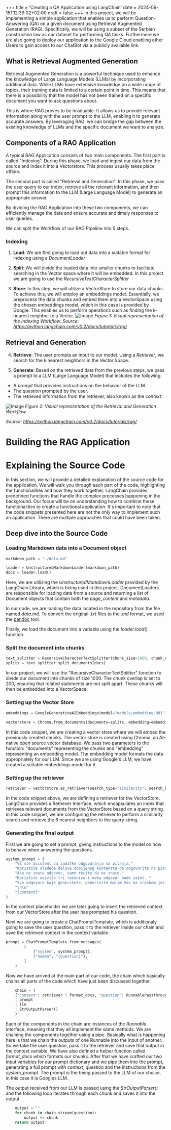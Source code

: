 +++
title = 'Creating a QA Application using LangChain'
date = 2024-06-15T12:39:02+02:00
draft = false
+++
In this project, we will be implementing a simple application that enables us to perform Question-Answering (QA) on a given document using Retrieval Augmented Generation (RAG). Specifically, we will be using a subset of the Serbian construction law as our dataset for performing QA tasks. Furthermore we are also going to deploy our application to the Google Cloud enabling other Users to gain access to our ChatBot via a publicly available link.

## What is Retrieval Augmented Generation
Retrieval Augmented Generation is a powerful technique used to enhance the knowledge of Large Language Models (LLMs) by incorporating additional data. While LLMs have extensive knowledge on a wide range of topics, their training data is limited to a certain point in time. This means that there is a possibility that the model has not been trained on a specific document you want to ask questions about.

This is where RAG proves to be invaluable. It allows us to provide relevant information along with the user prompt to the LLM, enabling it to generate accurate answers. By leveraging RAG, we can bridge the gap between the existing knowledge of LLMs and the specific document we want to analyze. 


## Components of a RAG Application

A typical RAG Application consists of two main components. The first part is called "Indexing". During this phase, we load and ingest our data from the source and index it into a Vectorstore. This process usually takes place offline.

The second part is called "Retrieval and Generation". In this phase, we pass the user query to our index, retrieve all the relevant information, and then prompt this information to the LLM (Large Language Model) to generate an appropriate answer.

By dividing the RAG Application into these two components, we can efficiently manage the data and ensure accurate and timely responses to user queries.

We can split the Workflow of our RAG Pipeline into 5 steps.
### Indexing 
1. **Load**: We are first going to load out data into a suitable format for indexing using a _DocumentLoader_ 

2. **Split**: We will divide the loaded data into smaller chunks to facilitate searching in the Vector space where it will be embedded. In this project we are going to use the _RecursiveTextCharacterSplitter_

3. **Store**: In this step, we will utilize a VectorStore to store our data chunks. To achieve this, we will employ an embeddings model. Essentially, we preprocess the data chunks and embed them into a VectorSpace using the chosen embeddings model, which in this case is provided by Google. This enables us to perform operations such as finding the k-nearest neighbor to a Vector.
![Image](./images/rag_indexing-8160f90a90a33253d0154659cf7d453f.png)
*Figure 1: Visual representation of the Indexing Workflow.*
*Source: https://python.langchain.com/v0.2/docs/tutorials/rag/*

## Retrieval and Generation
4. **Retrieve**: The user prompts an input to our model. Using a _Retriever_, we search for the k nearest neighbors in the Vector Space.

5. **Generate**: Based on the retrieved data from the previous steps, we pass a prompt to a LLM (Large Language Model) that includes the following:
- A _prompt_ that provides instructions on the behavior of the LLM.
- The _question_ prompted by the user.
- The retrieved information from the retriever, also known as the _context_.



![Image](./images/rag_retrieval_generation-1046a4668d6bb08786ef73c56d4f228a.png)
*Figure 2: Visual representation of the Retrieval and Generation Workflow.*

*Source: https://python.langchain.com/v0.2/docs/tutorials/rag/*


# Building the RAG Application
# Explaining the Source Code

In this section, we will provide a detailed explanation of the source code for the application. We will walk you through each part of the code, highlighting the functionalities and how they work together. LangChain provides predefined functions that handle the complex processes happening in the background. Our focus will be on understanding how to combine these functionalities to create a functional application. It's important to note that the code snippets presented here are not the only way to implement such an application. There are multiple approaches that could have been taken.



## Deep dive into the Source Code

### Loading Markdown data into a Document object

```python
markdown_path = "./data.md"

loader = UnstructuredMarkdownLoader(markdown_path)
docs = loader.load()
```

Here, we are utilizing the _UnstructuredMarkdownLoader_ provided by the LangChain Library, which is being used in this project. DocumentLoaders are responsible for loading data from a source and returning a list of Document objects that contain both the _page_content_ and _metadata_.

In our code, we are loading the data located in the repository from the file named _data.md_. To convert the original _.txt_ files to the _.md_ format, we used the [pandoc](https://pandoc.org/) tool.

Finally, we load the document into a variable using the _loader.load()_ function.

### Split the document into chunks
```python
text_splitter = RecursiveCharacterTextSplitter(chunk_size=1000, chunk_overlap=200, add_start_index=True)
splits = text_splitter.split_documents(docs)
```

In our project, we will use the "RecursiveCharacterTextSplitter" function to divide our document into chunks of size 1000. The chunk overlap is set to 200, ensuring that related statements are not split apart. These chunks will then be embedded into a VectorSpace.

### Setting up the Vector Store
```python
embeddings = GoogleGenerativeAIEmbeddings(model="models/embedding-001")
    
vectorstore = Chroma.from_documents(documents=splits, embedding=embeddings)
```
In this code snippet, we are creating a vector store where we will embed the previously created chunks. The vector store is created using Chroma, an AI-native open source vector database. We pass two parameters to the function: "documents" representing the chunks and "embedding" representing an embedding model. The embedding model formats the data appropriately for our LLM. Since we are using Google's LLM, we have created a suitable embeddings model for it.

### Setting up the retriever
```python
retriever = vectorstore.as_retriever(search_type="similarity", search_kwargs={"k": 6})
```
In the code snippet above, we are defining a retriever for the VectorStore. LangChain provides a Retriever Interface, which encapsulates an index that retrieves relevant documents from the VectorStore based on a query string. In this code snippet, we are configuring the retriever to perform a similarity search and retrieve the 6 nearest neighbors to the query string.

### Generating the final output

First we are going to set a prompt, giving instructions to the model on how to behave when answering the questions.

```python
system_prompt = (
    "Vi ste asistent za zadatke odgovaranja na pitanja."
    "Koristite sledeće delove dobijenog konteksta da odgovorite na pitanje."
    "Ako ne znate odgovor, samo recite da ne znate."
    "Koristite najviše tri rečenice i neka odgovor bude sažet. "
    "Sve odgovore koje generišete, generišite molim Vas na srpskom jeziku."
    "\n\n"
    "{context}"
)
```

In the context placeholder we are later going to insert the retrieved context from our VectorStore after the user has prompted his question. 

Next we are going to create a ChatPromptTemplate, which is additionaly going to save the user question, pass it to the retriever inside our chain and save the retrieved context in the context variable. 

```python
prompt = ChatPromptTemplate.from_messages(
        [
            ("system", system_prompt),
            ("human", "{question}"),
        ]
    )
```

Now we have arrived at the main part of our code, the chain which basically chains all parts of the code which have just been discussed together.

```python
    chain = (
    {"context": retriever | format_docs, "question": RunnablePassthrough()}
    | prompt
    | llm
    | StrOutputParser()
    )
```
Each of the components in the chain are instances of the _Runnable_ interface, meaning that they all implement the same methods. We are chaining the components together using a pipe. 
Basically what is happening here is that we chain the outputs of one Runnable into the input of another. So we take the user question, pass it to the retriever and save that output in the context variable. We have also defined a helper function called _format_docs_ which formats our chunks. After that we have crafted our two input variables for our prompt dictionary and we pipe them into the prompt, generating a full prompt with _context_, _question_ and the instructions from the _system_prompt_. The prompt is the being passed to the LLM of our choice, in this case it is Googles LLM. 

The output received from our LLM is passed using the _StrOutputParser()_ and the following loop iterates through each chunk and saves it into the output. 

```python
    output = ""
    for chunk in chain.stream(question):
        output += chunk
    return output
```



